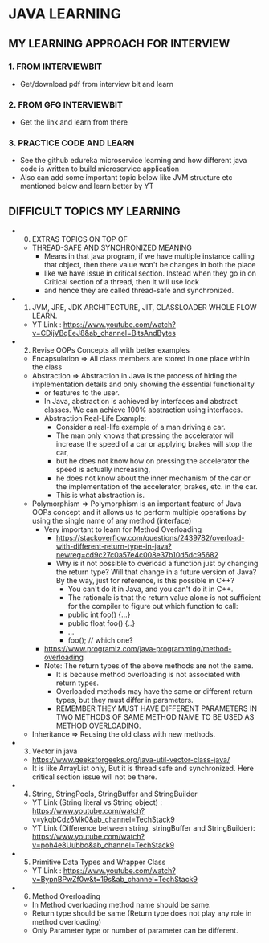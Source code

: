 # JAVA LEARNING

## MY LEARNING APPROACH FOR INTERVIEW
### 1. FROM INTERVIEWBIT
* Get/download pdf from interview bit and learn

### 2. FROM GFG INTERVIEWBIT
* Get the link and learn from there


### 3. PRACTICE CODE AND LEARN
* See the github edureka microservice learning and how different java code is written to build microservice application
* Also can add some important topic below like JVM structure etc mentioned below and learn better by YT


## DIFFICULT TOPICS MY LEARNING
* 0. EXTRAS TOPICS ON TOP OF
  * THREAD-SAFE AND SYNCHRONIZED MEANING
    * Means in that java program, if we have multiple instance calling that object, then there value won't be changes in both the place
    * like we have issue in critical section. Instead when they go in on Critical section of a thread, then it will use lock
    * and hence they are called thread-safe and synchronized.
* 1. JVM, JRE, JDK ARCHITECTURE, JIT, CLASSLOADER WHOLE FLOW LEARN.
    * YT Link : https://www.youtube.com/watch?v=CDijVBqEeJ8&ab_channel=BitsAndBytes
* 2. Revise OOPs Concepts all with better examples
  * Encapsulation => All class members are stored in one place within the class
  * Abstraction => Abstraction in Java is the process of hiding the implementation details and only showing the essential functionality 
    * or features to the user.
    * In Java, abstraction is achieved by interfaces and abstract classes. We can achieve 100% abstraction using interfaces.
    * Abstraction Real-Life Example:
      * Consider a real-life example of a man driving a car. 
      * The man only knows that pressing the accelerator will increase the speed of a car or applying brakes will stop the car, 
      * but he does not know how on pressing the accelerator the speed is actually increasing, 
      * he does not know about the inner mechanism of the car or the implementation of the accelerator, brakes, etc. in the car. 
      * This is what abstraction is.
  * Polymorphism => Polymorphism is an important feature of Java OOPs concept and it allows us to perform multiple operations by using the single name of any method (interface)
    * Very important to learn for Method Overloading
      * https://stackoverflow.com/questions/2439782/overload-with-different-return-type-in-java?newreg=cd9c27c0a57e4c008e37b10d5dc95682
      * Why is it not possible to overload a function just by changing the return type? Will that change in a future version of Java? By the way, just for reference, is this possible in C++?
        * You can't do it in Java, and you can't do it in C++. 
        * The rationale is that the return value alone is not sufficient for the compiler to figure out which function to call:
        * public int foo() {...}
        * public float foo() {..}
        * ...
        * foo(); // which one?
    * https://www.programiz.com/java-programming/method-overloading
    * Note: The return types of the above methods are not the same. 
      * It is because method overloading is not associated with return types. 
      * Overloaded methods may have the same or different return types, but they must differ in parameters.
      * REMEMBER THEY MUST HAVE DIFFERENT PARAMETERS IN TWO METHODS OF SAME METHOD NAME TO BE USED AS METHOD OVERLOADING.
  * Inheritance => Reusing the old class with new methods.
* 3. Vector in java
  * https://www.geeksforgeeks.org/java-util-vector-class-java/
  * It is like ArrayList only, But it is thread safe and synchronized. Here critical section issue will not be there.
* 4. String, StringPools, StringBuffer and StringBuilder
  * YT Link (String literal vs String object) : https://www.youtube.com/watch?v=ykqbCdz6Mk0&ab_channel=TechStack9
  * YT Link (Difference between string, stringBuffer and StringBuilder): https://www.youtube.com/watch?v=poh4e8Uubbo&ab_channel=TechStack9  
* 5. Primitive Data Types and Wrapper Class
  * YT Link : https://www.youtube.com/watch?v=BypnBPwZf0w&t=19s&ab_channel=TechStack9
* 6. Method Overloading
  * In Method overloading method name should be same.
  * Return type should be same (Return type does not play any role in method overloading)
  * Only Parameter type or number of parameter can be different.